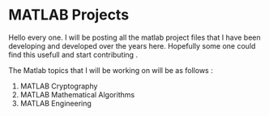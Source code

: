 # MATLAB Projects 

Hello every one. I will be posting all the matlab project files that I have been developing and developed over the years here.
Hopefully some one could find this usefull and start contributing .

 The Matlab topics that I will be working on will be as follows :
 
  1. MATLAB Cryptography 
  2. MATLAB Mathematical Algorithms 
  3. MATLAB Engineering 
  
